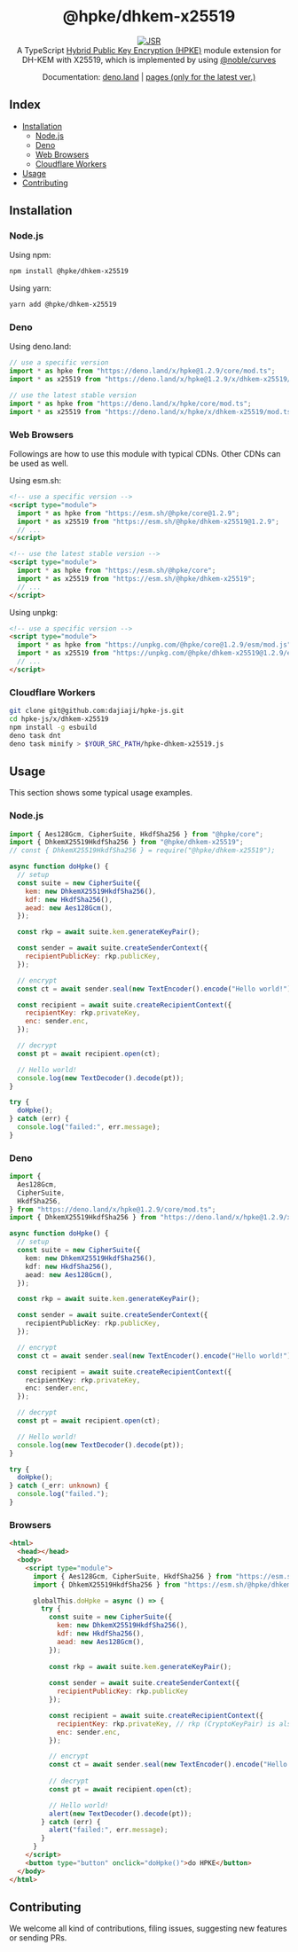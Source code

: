 <h1 align="center">@hpke/dhkem-x25519</h1>

<div align="center">
<a href="https://jsr.io/@hpke/dhkem-x25519"><img src="https://jsr.io/badges/@hpke/dhkem-x25519" alt="JSR"/></a>
</div>

<div align="center">
A TypeScript <a href="https://datatracker.ietf.org/doc/html/rfc9180">Hybrid Public Key Encryption (HPKE)</a> module extension for DH-KEM with X25519, which is implemented by using <a href="https://github.com/paulmillr/noble-curves">@noble/curves</a></div>
<p></p>

<div align="center">

Documentation:
[deno.land](https://doc.deno.land/https://deno.land/x/hpke/x/dhkem-x25519/mod.ts)
|
[pages (only for the latest ver.)](https://dajiaji.github.io/hpke-js/dhkem-x25519/docs/)

</div>

## Index

- [Installation](#installation)
  - [Node.js](#nodejs)
  - [Deno](#deno)
  - [Web Browsers](#web-browsers)
  - [Cloudflare Workers](#cloudflare-workers)
- [Usage](#usage)
- [Contributing](#contributing)

## Installation

### Node.js

Using npm:

```sh
npm install @hpke/dhkem-x25519
```

Using yarn:

```sh
yarn add @hpke/dhkem-x25519
```

### Deno

Using deno.land:

```js
// use a specific version
import * as hpke from "https://deno.land/x/hpke@1.2.9/core/mod.ts";
import * as x25519 from "https://deno.land/x/hpke@1.2.9/x/dhkem-x25519/mod.ts";

// use the latest stable version
import * as hpke from "https://deno.land/x/hpke/core/mod.ts";
import * as x25519 from "https://deno.land/x/hpke/x/dhkem-x25519/mod.ts";
```

### Web Browsers

Followings are how to use this module with typical CDNs. Other CDNs can be used
as well.

Using esm.sh:

```html
<!-- use a specific version -->
<script type="module">
  import * as hpke from "https://esm.sh/@hpke/core@1.2.9";
  import * as x25519 from "https://esm.sh/@hpke/dhkem-x25519@1.2.9";
  // ...
</script>

<!-- use the latest stable version -->
<script type="module">
  import * as hpke from "https://esm.sh/@hpke/core";
  import * as x25519 from "https://esm.sh/@hpke/dhkem-x25519";
  // ...
</script>
```

Using unpkg:

```html
<!-- use a specific version -->
<script type="module">
  import * as hpke from "https://unpkg.com/@hpke/core@1.2.9/esm/mod.js";
  import * as x25519 from "https://unpkg.com/@hpke/dhkem-x25519@1.2.9/esm/mod.js";
  // ...
</script>
```

### Cloudflare Workers

```sh
git clone git@github.com:dajiaji/hpke-js.git
cd hpke-js/x/dhkem-x25519
npm install -g esbuild
deno task dnt
deno task minify > $YOUR_SRC_PATH/hpke-dhkem-x25519.js
```

## Usage

This section shows some typical usage examples.

### Node.js

```js
import { Aes128Gcm, CipherSuite, HkdfSha256 } from "@hpke/core";
import { DhkemX25519HkdfSha256 } from "@hpke/dhkem-x25519";
// const { DhkemX25519HkdfSha256 } = require("@hpke/dhkem-x25519");

async function doHpke() {
  // setup
  const suite = new CipherSuite({
    kem: new DhkemX25519HkdfSha256(),
    kdf: new HkdfSha256(),
    aead: new Aes128Gcm(),
  });

  const rkp = await suite.kem.generateKeyPair();

  const sender = await suite.createSenderContext({
    recipientPublicKey: rkp.publicKey,
  });

  // encrypt
  const ct = await sender.seal(new TextEncoder().encode("Hello world!"));

  const recipient = await suite.createRecipientContext({
    recipientKey: rkp.privateKey,
    enc: sender.enc,
  });

  // decrypt
  const pt = await recipient.open(ct);

  // Hello world!
  console.log(new TextDecoder().decode(pt));
}

try {
  doHpke();
} catch (err) {
  console.log("failed:", err.message);
}
```

### Deno

```ts
import {
  Aes128Gcm,
  CipherSuite,
  HkdfSha256,
} from "https://deno.land/x/hpke@1.2.9/core/mod.ts";
import { DhkemX25519HkdfSha256 } from "https://deno.land/x/hpke@1.2.9/x/dhkem-x25519/mod.ts";

async function doHpke() {
  // setup
  const suite = new CipherSuite({
    kem: new DhkemX25519HkdfSha256(),
    kdf: new HkdfSha256(),
    aead: new Aes128Gcm(),
  });

  const rkp = await suite.kem.generateKeyPair();

  const sender = await suite.createSenderContext({
    recipientPublicKey: rkp.publicKey,
  });

  // encrypt
  const ct = await sender.seal(new TextEncoder().encode("Hello world!"));

  const recipient = await suite.createRecipientContext({
    recipientKey: rkp.privateKey,
    enc: sender.enc,
  });

  // decrypt
  const pt = await recipient.open(ct);

  // Hello world!
  console.log(new TextDecoder().decode(pt));
}

try {
  doHpke();
} catch (_err: unknown) {
  console.log("failed.");
}
```

### Browsers

```html
<html>
  <head></head>
  <body>
    <script type="module">
      import { Aes128Gcm, CipherSuite, HkdfSha256 } from "https://esm.sh/@hpke/core@1.2.9";
      import { DhkemX25519HkdfSha256 } from "https://esm.sh/@hpke/dhkem-x25519@1.2.9";

      globalThis.doHpke = async () => {
        try {
          const suite = new CipherSuite({
            kem: new DhkemX25519HkdfSha256(),
            kdf: new HkdfSha256(),
            aead: new Aes128Gcm(),
          });
 
          const rkp = await suite.kem.generateKeyPair();
      
          const sender = await suite.createSenderContext({
            recipientPublicKey: rkp.publicKey
          });

          const recipient = await suite.createRecipientContext({
            recipientKey: rkp.privateKey, // rkp (CryptoKeyPair) is also acceptable.
            enc: sender.enc,
          });

          // encrypt
          const ct = await sender.seal(new TextEncoder().encode("Hello world!"));
      
          // decrypt
          const pt = await recipient.open(ct);

          // Hello world!
          alert(new TextDecoder().decode(pt));
        } catch (err) {
          alert("failed:", err.message);
        }
      }
    </script>
    <button type="button" onclick="doHpke()">do HPKE</button>
  </body>
</html>
```

## Contributing

We welcome all kind of contributions, filing issues, suggesting new features or
sending PRs.
